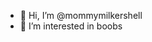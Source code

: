 - 👋 Hi, I’m @mommymilkershell
- 👀 I’m interested in boobs


<!---
mommymilkershell/mommymilkershell is a ✨ special ✨ repository because its `README.md` (this file) appears on your GitHub profile.
You can click the Preview link to take a look at your changes.
--->

